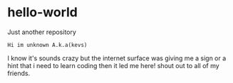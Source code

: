 # hello-world
Just another repository 


    Hi im unknown A.k.a(kevs)
I know it's sounds crazy but the internet surface was giving me a sign or a hint that i need to learn coding then it led me here! shout out to all of my friends. 

